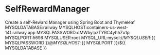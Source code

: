 # SelfRewardManager
Create a self-Reward Manager using Spring Boot and Thymeleaf 
MYSQLDATABASE:railway
MYSQLHOST:containers-us-west-141.railway.app
MYSQLPASSWORD:dMWbylpzTYRC4yhhZu1p
MYSQLPORT:5698
MYSQLUSER:root
MYSQL_URL:mysql://${{ MYSQLUSER }}:${{ MYSQLPASSWORD }}@${{ MYSQLHOST }}:${{ MYSQLPORT }}/${{ MYSQLDATABASE }}
